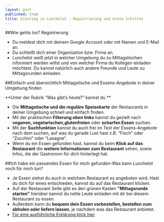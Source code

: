 ```yaml
---
layout: post
published: true
title: Einstieg in Lunchelot - Registrierung und erste Schritte
---
```


##Wie gehts los? Registrierung

*   Du meldest dich mit deinem Google Account oder mit Namen und E-Mail an. 
*   Du schließt dich einer Organisation bzw. Firma an. 
*   Lunchelot weiß jetzt in welcher Umgebung du zu Mittagstischen informiert werden willst und von welcher Firma du Kollegen einladen möchtest. Du kannst natürlich auch andere Freunde und Leute zu Mittagsrunden einladen.


##Einfach und übersichtlich Mittagstische und Essens-Angebote in deiner Umgebung finden

**Unter der Rubrik “Was gibt’s heute?” kannst du **

*   Die **Mittagstische und die reguläre Speisekarte** der Restaurants in deiner Umgebung schnell und einfach finden. 
*   Mit der praktischen **Filterung oben links** kannst du gezielt nach **veganen, vegetarischen,glutenfreien** oder **scharfen Essen** suchen. 
*   Mit der **Suchfunktion** kannst du auch frei im Text der Essens-Angebote nach dem suchen, auf was du gerade Lust hast z.B. “Fisch” oder “Zucchini” oder “Lasagne”.
*   Wenn du ein Essen gefunden hast, kannst du beim **Klick auf das Restaurant** die **weitere Informationen zum Restaurant** sehen, sowie Infos, die der Gastronom für dich hinterlegt hat.

##Ich habe ein passendes Essen für mich gefunden-Was kann Lunchelot noch für mich tun?
*   Je Essen siehst du auch in welchem Restaurant es angeboten wird. Hast du dich für eines entschieden, kannst du auf das Restaurant klicken. 
*   Auf der Restaurant Seite gibt es den grünen Kasten **"Mittagsrunde starten"** hierüber kannst du nette Leute einladen mit dir bei diesem Restaurant zu essen. 
*   Außerdem kann du **bequem dein Essen vorbestellen, bestellen zum abholen oder liefern lassen**, je nachdem was das Restaurant anbietet. 
* [Für eine ausführliche Erklärung klick hier](URL)
